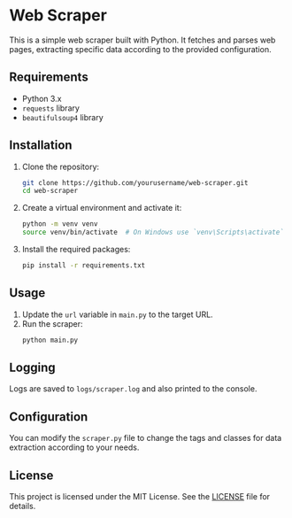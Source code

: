 # Web Scraper

This is a simple web scraper built with Python. It fetches and parses web pages, extracting specific data according to the provided configuration.

## Requirements

- Python 3.x
- `requests` library
- `beautifulsoup4` library

## Installation

1. Clone the repository:
    ```sh
    git clone https://github.com/yourusername/web-scraper.git
    cd web-scraper
    ```

2. Create a virtual environment and activate it:
    ```sh
    python -m venv venv
    source venv/bin/activate  # On Windows use `venv\Scripts\activate`
    ```

3. Install the required packages:
    ```sh
    pip install -r requirements.txt
    ```

## Usage

1. Update the `url` variable in `main.py` to the target URL.
2. Run the scraper:
    ```sh
    python main.py
    ```

## Logging

Logs are saved to `logs/scraper.log` and also printed to the console.

## Configuration

You can modify the `scraper.py` file to change the tags and classes for data extraction according to your needs.

## License

This project is licensed under the MIT License. See the [LICENSE](LICENSE) file for details.
